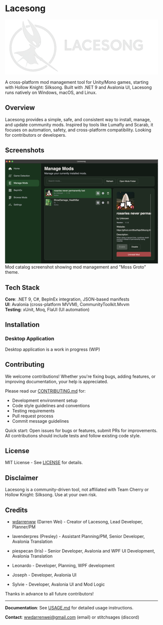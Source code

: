 # Lacesong

![Lacesong Banner](docs/images/lacesongbanner.png)

A cross-platform mod management tool for Unity/Mono games, starting with Hollow Knight: Silksong. Built with .NET 9 and Avalonia UI, Lacesong runs natively on Windows, macOS, and Linux.

## Overview

Lacesong provides a simple, safe, and consistent way to install, manage, and update community mods. Inspired by tools like Lumafly and Scarab, it focuses on automation, safety, and cross-platform compatibility. Looking for contributors or developers.

## Screenshots

![Application Screenshot of the Mod Catalog](docs/images/lacesongscreenshot.png)
Mod catalog screenshot showing mod management and "Moss Groto" theme.

## Tech Stack

**Core**: .NET 9, C#, BepInEx integration, JSON-based manifests  
**UI**: Avalonia (cross-platform MVVM), CommunityToolkit.Mvvm  
**Testing**: xUnit, Moq, FlaUI (UI automation)  

## Installation

### Desktop Application

Desktop application is a work in progress (WIP)

## Contributing

We welcome contributions! Whether you're fixing bugs, adding features, or improving documentation, your help is appreciated.

Please read our [CONTRIBUTING.md](CONTRIBUTING.md) for:
- Development environment setup
- Code style guidelines and conventions
- Testing requirements
- Pull request process
- Commit message guidelines

Quick start: Open issues for bugs or features, submit PRs for improvements. All contributions should include tests and follow existing code style.

## License

MIT License - See [LICENSE](LICENSE) for details.

## Disclaimer

Lacesong is a community-driven tool, not affiliated with Team Cherry or Hollow Knight: Silksong. Use at your own risk.

## Credits

- [wdarrenww](https://github.com/wdarrenww) (Darren Wei) - Creator of Lacesong, Lead Developer, Planner/PM

- lavenderpres (Presley) - Assistant Planning/PM, Senior Developer, Avalonia Translation

- piespecan (Iris) - Senior Developer, Avalonia and WPF UI Development, Avalonia Translation

- Leonardo - Developer, Planning, WPF development

- Joseph - Developer, Avalonia UI

- Sylvie - Developer, Avalonia UI and Mod Logic

Thanks in advance to all future contributors!

---

**Documentation**: See [USAGE.md](USAGE.md) for detailed usage instructions.

**Contact**: wwdarrenwei@gmail.com (email) or stitchsages (discord)
